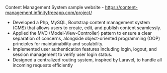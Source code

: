Content Management System
sample website - https://content-management.infinityfreeapp.com/project/

- Developed a Php, MySQL, Bootstrap content management system (CMS) that allows users to create, edit, and publish content seamlessly.
- Applied the MVC (Model-View-Controller) pattern to ensure a clear separation of concerns, alongside object-oriented programming (OOP) principles for maintainability and scalability.
- Implemented user authentication features including login, logout, and session management to verify user login status.
- Designed a centralized routing system, inspired by Laravel, to handle all incoming requests efficiently
